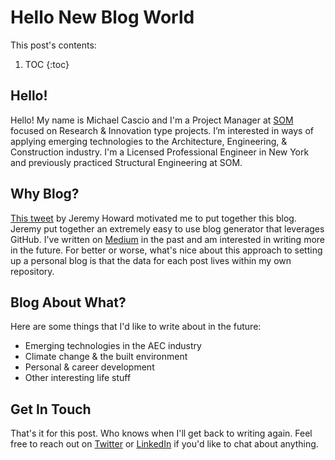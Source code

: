 # Hello New Blog World

This post's contents:

1. TOC
{:toc}

## Hello!

Hello! My name is Michael Cascio and I'm a Project Manager at [SOM](https://www.som.com) focused on Research & Innovation type projects. I’m interested in ways of applying emerging technologies to the Architecture, Engineering, & Construction industry. I'm a Licensed Professional Engineer in New York and previously practiced Structural Engineering at SOM.

## Why Blog?

[This tweet](https://twitter.com/jeremyphoward/status/1217909025259442176) by Jeremy Howard motivated me to put together this blog. Jeremy put together an extremely easy to use blog generator that leverages GitHub. I've written on [Medium](https://medium.com/@michael.cascio) in the past and am interested in writing more in the future. For better or worse, what's nice about this approach to setting up a personal blog is that the data for each post lives within my own repository.  

## Blog About What?

Here are some things that I'd like to write about in the future:

- Emerging technologies in the AEC industry
- Climate change & the built environment
- Personal & career development
- Other interesting life stuff

## Get In Touch

That's it for this post. Who knows when I'll get back to writing again. Feel free to reach out on [Twitter](https://twitter.com/MCasiyo) or [LinkedIn](https://www.linkedin.com/in/mscascio/) if you'd like to chat about anything.
